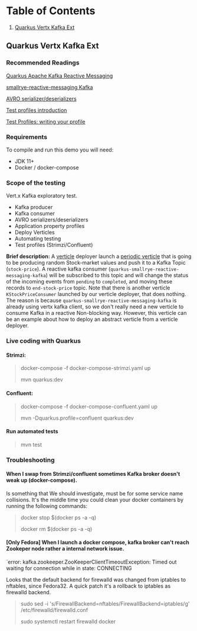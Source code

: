 # Table of Contents
1. [Quarkus Vertx Kafka Ext](#quarkus-vertx-kafka-ext)

## Quarkus Vertx Kafka Ext

### Recommended Readings

[Quarkus Apache Kafka Reactive Messaging](https://quarkus.io/guides/kafka)

[smallrye-reactive-messaging Kafka](https://smallrye.io/smallrye-reactive-messaging/smallrye-reactive-messaging/2/kafka/kafka.html)

[AVRO serializer/deserializers](https://smallrye.io/smallrye-reactive-messaging/smallrye-reactive-messaging/2.2/kafka/kafka.html#kafka-avro-configuration)

[Test profiles introduction](https://quarkus.io/blog/quarkus-test-profiles/)

[Test Profiles: writing your profile](https://quarkus.io/guides/getting-started-testing#writing-a-profile)

### Requirements

To compile and run this demo you will need:

- JDK 11+
- Docker / docker-compose

### Scope of the testing

Vert.x Kafka exploratory test. 
* Kafka producer
* Kafka consumer
* AVRO serializers/deserializers
* Application property profiles
* Deploy Verticles
* Automating testing
* Test profiles (Strimzi/Confluent)

**Brief description:** A [verticle][1] deployer launch a [periodic verticle][2] that is going to be producing random Stock-market values and push it to a Kafka Topic (`stock-price`). 
A reactive kafka consumer (`quarkus-smallrye-reactive-messaging-kafka`) will be subscribed to this topic and will change the status of the incoming events from `pending` to `completed`, and moving these records to `end-stock-price` topic. 
Note that there is another verticle `KStockPriceConsumer` launched by our verticle deployer, that does nothing. The reason is because `quarkus-smallrye-reactive-messaging-kafka` is already using vertx kafka client, 
so we don't really need a new verticle to consume Kafka in a reactive Non-blocking way. However, this verticle can be an example about how to deploy an abstract verticle from a verticle deployer.   
 
 [1]: https://vertx.io/docs/vertx-core/java/#_verticles
 [2]: https://vertx.io/docs/vertx-core/java/#_executing_periodic_and_delayed_actions
 
### Live coding with Quarkus

#### Strimzi:

> docker-compose -f docker-compose-strimzi.yaml up
>
> mvn quarkus:dev

#### Confluent:
> docker-compose -f docker-compose-confluent.yaml up
>
> mvn -Dquarkus.profile=confluent quarkus:dev

#### Run automated tests
> mvn test

### Troubleshooting

#### When I swap from Strimzi/confluent sometimes Kafka broker doesn't weak up (docker-compose).
Is something that We should investigate, must be for some service name collisions. It's the middle time you could clean your docker containers by running the following commands:
> docker stop $(docker ps -a -q)
>
> docker rm $(docker ps -a -q)

#### [Only Fedora] When I launch a docker compose, kafka broker can't reach Zookeper node rather a internal network issue. 
`error: kafka.zookeeper.ZooKeeperClientTimeoutException: Timed out waiting for connection while in state: CONNECTING

Looks that the default backend for firewalld was changed from iptables to nftables, since Fedora32. A quick patch it's a rollback to iptables as firewalld backend.
> sudo sed -i 's/FirewallBackend=nftables/FirewallBackend=iptables/g' /etc/firewalld/firewalld.conf
>
> sudo systemctl restart firewalld docker
